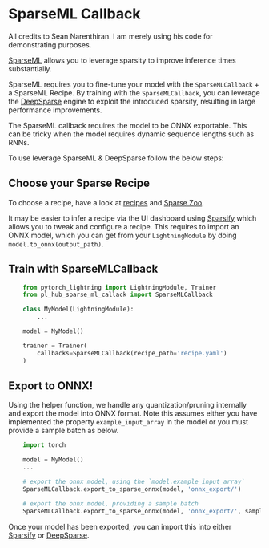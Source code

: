 # SparseML Callback

All credits to Sean Narenthiran. I am merely using his code for demonstrating purposes.


[SparseML](https://docs.neuralmagic.com/sparseml/) allows you to leverage sparsity to improve inference times substantially.

SparseML requires you to fine-tune your model with the ``SparseMLCallback`` + a SparseML Recipe. By training with the ``SparseMLCallback``, you can leverage the [DeepSparse](https://github.com/neuralmagic/deepsparse) engine to exploit the introduced sparsity, resulting in large performance improvements.


The SparseML callback requires the model to be ONNX exportable. This can be tricky when the model requires dynamic sequence lengths such as RNNs.

To use leverage SparseML & DeepSparse follow the below steps:

## Choose your Sparse Recipe

To choose a recipe, have a look at [recipes](https://docs.neuralmagic.com/sparseml/source/recipes.html) and [Sparse Zoo](https://docs.neuralmagic.com/sparsezoo/).

It may be easier to infer a recipe via the UI dashboard using [Sparsify](https://github.com/neuralmagic/sparsify) which allows you to tweak and configure a recipe.
This requires to import an ONNX model, which you can get from your ``LightningModule`` by doing ``model.to_onnx(output_path)``.

## Train with SparseMLCallback

```py
    from pytorch_lightning import LightningModule, Trainer
    from pl_hub_sparse_ml_callack import SparseMLCallback

    class MyModel(LightningModule):
        ...

    model = MyModel()

    trainer = Trainer(
        callbacks=SparseMLCallback(recipe_path='recipe.yaml')
    )
```

## Export to ONNX!

Using the helper function, we handle any quantization/pruning internally and export the model into ONNX format.
Note this assumes either you have implemented the property ``example_input_array`` in the model or you must provide a sample batch as below.

```py
    import torch

    model = MyModel()
    ...

    # export the onnx model, using the `model.example_input_array`
    SparseMLCallback.export_to_sparse_onnx(model, 'onnx_export/')

    # export the onnx model, providing a sample batch
    SparseMLCallback.export_to_sparse_onnx(model, 'onnx_export/', sample_batch=torch.randn(1, 128, 128, dtype=torch.float32))
```

Once your model has been exported, you can import this into either [Sparsify](https://github.com/neuralmagic/sparsify) or [DeepSparse](https://github.com/neuralmagic/deepsparse).
